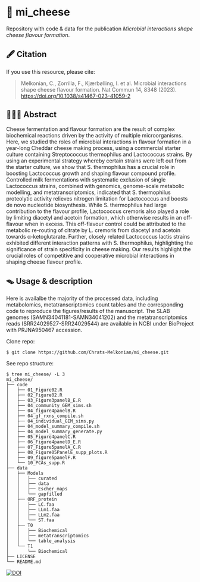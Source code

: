 # 🧀 mi_cheese
Repository with code & data for the publication *Microbial interactions shape cheese flavour formation*. 

## 🖋️ Citation

If you use this resource, please cite:

 > Melkonian, C., Zorrilla, F., Kjærbølling, I. et al. Microbial interactions shape cheese flavour formation. Nat Commun 14, 8348 (2023). https://doi.org/10.1038/s41467-023-41059-2

## 👨🏻‍🍳 Abstract
Cheese fermentation and flavour formation are the result of complex biochemical reactions driven by the activity of multiple microorganisms. Here, we studied the roles of microbial interactions in flavour formation in a year-long Cheddar cheese making process, using a commercial starter culture containing Streptococcus thermophilus and Lactococcus strains. By using an experimental strategy whereby certain strains were left out from the starter culture, we show that S. thermophilus has a crucial role in boosting Lactococcus growth and shaping flavour compound profile. Controlled milk fermentations with systematic exclusion of single Lactococcus strains, combined with genomics, genome-scale metabolic modelling, and metatranscriptomics, indicated that S. thermophilus proteolytic activity relieves nitrogen limitation for Lactococcus and boosts de novo nucleotide biosynthesis. While S. thermophilus had large contribution to the flavour profile, Lactococcus cremoris also played a role by limiting diacetyl and acetoin formation, which otherwise results in an off-flavour when in excess. This off-flavour control could be attributed to the metabolic re-routing of citrate by L. cremoris from diacetyl and acetoin towards α-ketoglutarate. Further, closely related Lactococcus lactis strains exhibited different interaction patterns with S. thermophilus, highlighting the significance of strain specificity in cheese making. Our results highlight the crucial roles of competitive and cooperative microbial interactions in shaping cheese flavour profile.

## 🪤 Usage & description
Here is availalbe the majority of the processed data, including metabolomics, metatranscriptomics count tables and the corresponding code to reproduce the figures/results of the manuscript. The SLAB genomes (SAMN34041181-SAMN34041202) and the metatranscriptomics reads (SRR24029527-SRR24029544) are available in NCBI under BioProject with PRJNA950467 accession. 

Clone repo:
```
$ git clone https://github.com/Chrats-Melkonian/mi_cheese.git
```
See repo structure:
```
$ tree mi_cheese/ -L 3
mi_cheese/
├── code
│   ├── 01_Figure02.R
│   ├── 02_Figure02.R
│   ├── 03_Figure3panelB_E.R
│   ├── 04_community_GEM_sims.sh
│   ├── 04_figure4panelB.R
│   ├── 04_gf_rxns_compile.sh
│   ├── 04_individual_GEM_sims.py
│   ├── 04_model_summary_compile.sh
│   ├── 04_model_summary_generate.py
│   ├── 05_Figure4panelC.R
│   ├── 06_Figure4panelD_E.R
│   ├── 07_Figure5panelA_C.R
│   ├── 08_Figure05PanelE_supp_plots.R
│   ├── 09_figure5panelF.R
│   └── 10_PCAs_supp.R
├── data
│   ├── Models
│   │   ├── curated
│   │   ├── data
│   │   ├── Escher_maps
│   │   └── gapfilled
│   ├── ORF_protein
│   │   ├── LC.faa
│   │   ├── LLm1.faa
│   │   ├── LLm2.faa
│   │   └── ST.faa
│   ├── T0
│   │   ├── Biochemical
│   │   ├── metatranscriptomics
│   │   └── table_analysis
│   └── T1
│       └── Biochemical
├── LICENSE
└── README.md

```

[![DOI](https://zenodo.org/badge/586860014.svg)](https://zenodo.org/badge/latestdoi/586860014)
